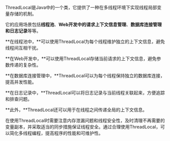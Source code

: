 ThreadLocal是Java中的一个类，它提供了一种在多线程环境下实现线程局部变量存储的机制。

它的应用场景包括**线程池**、**Web开发中的请求上下文信息管理**、**数据库连接管理和日志记录**等等。

**在线程池中，**可以使用ThreadLocal为每个线程维护独立的上下文信息，避免线程间互相干扰。

**在Web开发中，**可以使用ThreadLocal存储当前请求的上下文信息，避免参数传递的复杂性。

**在数据库连接管理中，**ThreadLocal可以为每个线程保持独立的数据库连接，提高并发性能。

**在日志记录中，**ThreadLocal可以将日志记录与当前线程关联起来，方便追踪和排查问题。

**此外，**ThreadLocal还可以用于在线程之间传递全局的上下文信息。

在使用ThreadLocal时需要注意内存泄漏问题和线程安全性，及时清理不再需要的变量副本，并采取适当的同步措施保证线程安全。通过合理使用ThreadLocal，可以简化多线程编程，提高程序的性能和可维护性。

